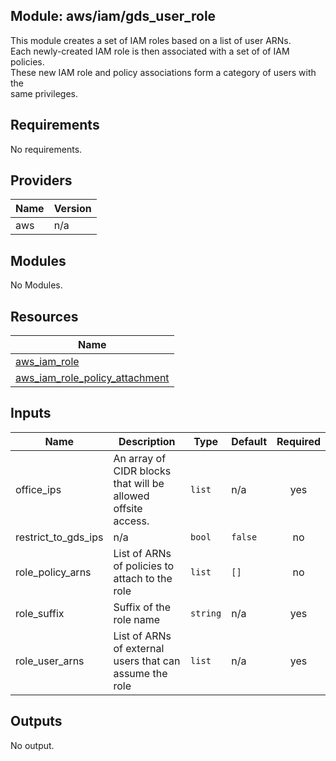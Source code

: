 ## Module: aws/iam/gds\_user\_role

This module creates a set of IAM roles based on a list of user ARNs.  
Each newly-created IAM role is then associated with a set of of IAM policies.  
These new IAM role and policy associations form a category of users with the  
same privileges.

## Requirements

No requirements.

## Providers

| Name | Version |
|------|---------|
| aws | n/a |

## Modules

No Modules.

## Resources

| Name |
|------|
| [aws_iam_role](https://registry.terraform.io/providers/hashicorp/aws/latest/docs/resources/iam_role) |
| [aws_iam_role_policy_attachment](https://registry.terraform.io/providers/hashicorp/aws/latest/docs/resources/iam_role_policy_attachment) |

## Inputs

| Name | Description | Type | Default | Required |
|------|-------------|------|---------|:--------:|
| office\_ips | An array of CIDR blocks that will be allowed offsite access. | `list` | n/a | yes |
| restrict\_to\_gds\_ips | n/a | `bool` | `false` | no |
| role\_policy\_arns | List of ARNs of policies to attach to the role | `list` | `[]` | no |
| role\_suffix | Suffix of the role name | `string` | n/a | yes |
| role\_user\_arns | List of ARNs of external users that can assume the role | `list` | n/a | yes |

## Outputs

No output.

